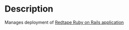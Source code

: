 Description
===========

Manages deployment of [Redtape Ruby on Rails application](https://github.com/mstibbe/Turbine-Application)
